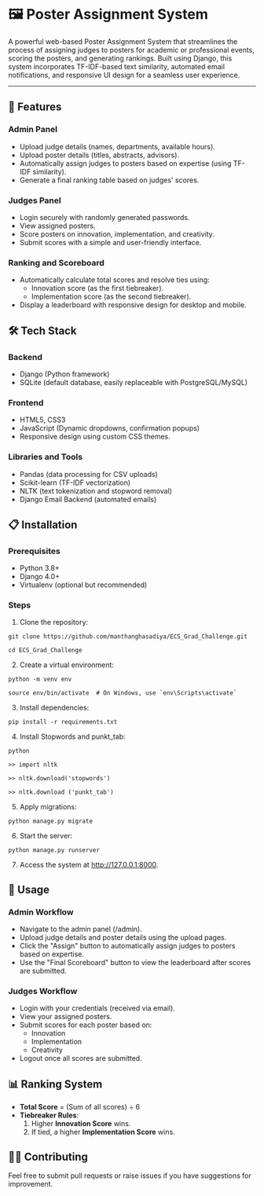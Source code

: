 # 🖼️ Poster Assignment System


A powerful web-based Poster Assignment System that streamlines the process of assigning judges to posters for academic or professional events, scoring the posters, and generating rankings. Built using Django, this system incorporates TF-IDF-based text similarity, automated email notifications, and responsive UI design for a seamless user experience.


--------


## 🚀 Features


### Admin Panel


+ Upload judge details (names, departments, available hours).
+ Upload poster details (titles, abstracts, advisors).
+ Automatically assign judges to posters based on expertise (using TF-IDF similarity).
+ Generate a final ranking table based on judges' scores.


### Judges Panel


+ Login securely with randomly generated passwords.
+ View assigned posters.
+ Score posters on innovation, implementation, and creativity.
+ Submit scores with a simple and user-friendly interface.


### Ranking and Scoreboard

+ Automatically calculate total scores and resolve ties using:
  + Innovation score (as the first tiebreaker).
  + Implementation score (as the second tiebreaker).
+ Display a leaderboard with responsive design for desktop and mobile.


## 🛠️ Tech Stack


### Backend
+ Django (Python framework)
+ SQLite (default database, easily replaceable with PostgreSQL/MySQL)

### Frontend
+ HTML5, CSS3
+ JavaScript (Dynamic dropdowns, confirmation popups)
+ Responsive design using custom CSS themes.

### Libraries and Tools
+ Pandas (data processing for CSV uploads)
+ Scikit-learn (TF-IDF vectorization)
+ NLTK (text tokenization and stopword removal)
+ Django Email Backend (automated emails)


## 📋 Installation

### Prerequisites

+ Python 3.8+
+ Django 4.0+
+ Virtualenv (optional but recommended)

### Steps

1. Clone the repository:

```
git clone https://github.com/manthanghasadiya/ECS_Grad_Challenge.git

cd ECS_Grad_Challenge
```

2. Create a virtual environment:

```
python -m venv env

source env/bin/activate  # On Windows, use `env\Scripts\activate`
```

3. Install dependencies:

```
pip install -r requirements.txt
```

4. Install Stopwords and punkt_tab:

```
python

>> import nltk

>> nltk.download('stopwords')

>> nltk.download ('punkt_tab') 
```

5. Apply migrations:

```
python manage.py migrate
```

6. Start the server:

```
python manage.py runserver
```

7. Access the system at http://127.0.0.1:8000.


## 🔑 Usage

### Admin Workflow
+ Navigate to the admin panel (/admin).
+ Upload judge details and poster details using the upload pages.
+ Click the "Assign" button to automatically assign judges to posters based on expertise.
+ Use the "Final Scoreboard" button to view the leaderboard after scores are submitted.

### Judges Workflow

+ Login with your credentials (received via email).
+ View your assigned posters.
+ Submit scores for each poster based on:
  + Innovation
  + Implementation
  + Creativity
+  Logout once all scores are submitted.


## 📊 Ranking System
+ **Total Score** = (Sum of all scores) ÷ 6
+ **Tiebreaker Rules**:
  1. Higher **Innovation Score** wins.
  2. If tied, a higher **Implementation Score** wins.


## 🧑‍💻 Contributing

Feel free to submit pull requests or raise issues if you have suggestions for improvement.
